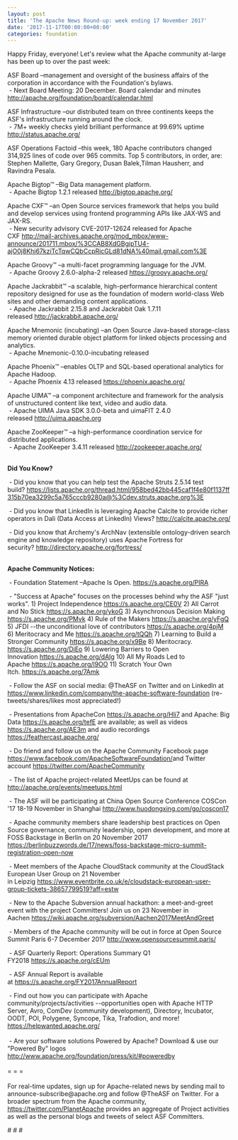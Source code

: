 ```yaml
---
layout: post
title: 'The Apache News Round-up: week ending 17 November 2017'
date: '2017-11-17T00:00:00+00:00'
categories: foundation
---
```

<div>Happy Friday, everyone! Let's review what the Apache community at-large has been up to over the past week:</div> 
  <p>ASF Board –management and oversight of the business affairs of the corporation in accordance with the Foundation's bylaws.<br />&nbsp;- Next Board Meeting: 20 December. Board calendar and minutes <a href="http://apache.org/foundation/board/calendar.html">http://apache.org/foundation/board/calendar.html</a></p> 
  <p>ASF Infrastructure –our distributed team on three continents keeps the ASF's infrastructure running around the clock.<br />&nbsp;- 7M+ weekly checks yield brilliant performance at 99.69% uptime <a href="http://status.apache.org/">http://status.apache.org/</a></p> 
  <p>ASF Operations Factoid&nbsp;–this week, 180 Apache contributors changed 314,925 lines of code over 965 commits. Top 5 contributors, in order, are: Stephen Mallette, Gary Gregory, Dusan Balek,Tilman Hausherr, and Ravindra Pesala.</p> 
  <p>Apache Bigtop™ –Big Data management platform.<br />&nbsp;- Apache Bigtop 1.2.1 released&nbsp;<a href="http://bigtop.apache.org/">http://bigtop.apache.org/</a></p> 
  <p>Apache CXF™ –an Open Source services framework that helps you build and develop services using frontend programming APIs like JAX-WS and JAX-RS.<br />&nbsp;- New security advisory CVE-2017-12624 released for Apache CXF&nbsp;<a href="http://mail-archives.apache.org/mod_mbox/www-announce/201711.mbox/%3CCAB8XdGBgipTU4-ajO0j8Khi67kziTcTqwCQbCcpRicGLd81dNA%40mail.gmail.com%3E">http://mail-archives.apache.org/mod_mbox/www-announce/201711.mbox/%3CCAB8XdGBgipTU4-ajO0j8Khi67kziTcTqwCQbCcpRicGLd81dNA%40mail.gmail.com%3E</a></p> 
  <p>Apache Groovy™ –a multi-facet programming language for the JVM.<br />&nbsp;-&nbsp;Apache Groovy 2.6.0-alpha-2 released <a href="https://groovy.apache.org/">https://groovy.apache.org/</a></p> 
  <p>Apache Jackrabbit™ –a scalable, high-performance hierarchical content repository designed for use as the foundation of modern world-class Web sites and other demanding content applications.<br />&nbsp;- Apache Jackrabbit 2.15.8 and Jackrabbit Oak 1.7.11 released&nbsp;<a href="http://jackrabbit.apache.org/">http://jackrabbit.apache.org/</a></p> 
  <p>Apache Mnemonic (incubating) –an Open Source Java-based storage-class memory oriented durable object platform for linked objects processing and analytics.<br />&nbsp;-&nbsp;Apache Mnemonic-0.10.0-incubating released</p> 
  <p>Apache Phoenix™ –enables OLTP and SQL-based operational analytics for Apache Hadoop.<br />&nbsp;- Apache Phoenix 4.13 released&nbsp;<a href="https://phoenix.apache.org/">https://phoenix.apache.org/</a></p> 
  <p>Apache UIMA™ –a component architecture and framework for the analysis of unstructured content like text, video and audio data.<br />&nbsp;-&nbsp;Apache UIMA Java SDK 3.0.0-beta and uimaFIT 2.4.0 released&nbsp;<a href="http://uima.apache.org/">http://uima.apache.org</a></p> 
  <p><a href="http://uima.apache.org/"></a>Apache ZooKeeper™ –a high-performance coordination service for distributed applications.<br />&nbsp;-&nbsp;Apache ZooKeeper 3.4.11 released&nbsp;<a href="http://zookeeper.apache.org/">http://zookeeper.apache.org/</a><br /><br /></p> 
  <p><strong>Did You Know?</strong></p> 
  <div> 
    <p>&nbsp;- Did you know that you can help test the&nbsp;Apache Struts 2.5.14 test build?&nbsp;<a href="https://lists.apache.org/thread.html/958bed42bb445caf1f4e80f1137ff315b70ea3299c5a765cccb9280a@%3Cdev.struts.apache.org%3E">https://lists.apache.org/thread.html/958bed42bb445caf1f4e80f1137ff315b70ea3299c5a765cccb9280a@%3Cdev.struts.apache.org%3E</a></p> 
    <p>&nbsp;- Did you know that LinkedIn&nbsp;is leveraging Apache Calcite to provide richer operators in Dali (Data Access at LinkedIn) Views?&nbsp;<a href="http://calcite.apache.org/">http://calcite.apache.org/</a></p> 
    <p>&nbsp;- Did you know that Archemy's ArchNav (extensible ontology-driven search engine and knowledge repository) uses Apache Fortress for security?&nbsp;<a href="http://directory.apache.org/fortress/">http://directory.apache.org/fortress/</a></p> 
  </div> 
  <div><strong><br />Apache Community Notices:</strong></div> 
  <p>&nbsp;- Foundation Statement –Apache Is Open. <a href="https://s.apache.org/PIRA">https://s.apache.org/PIRA</a></p> 
  <div> 
    <p>&nbsp;- &quot;Success at Apache&quot; focuses on the processes behind why the ASF &quot;just works&quot;. 1) Project Independence <a href="https://s.apache.org/CE0V">https://s.apache.org/CE0V</a> 2) All Carrot and No Stick <a href="https://s.apache.org/ykoG">https://s.apache.org/ykoG</a> 3) Asynchronous Decision Making <a href="https://s.apache.org/PMvk%20">https://s.apache.org/PMvk</a> 4) Rule of the Makers <a href="https://s.apache.org/yFgQ">https://s.apache.org/yFgQ</a> 5) JFDI --the unconditional love of contributors <a href="https://s.apache.org/4pjM">https://s.apache.org/4pjM</a> 6) Meritocracy and Me <a href="https://s.apache.org/tQQh">https://s.apache.org/tQQh</a> 7) Learning to Build a Stronger Community <a href="https://s.apache.org/x9Be">https://s.apache.org/x9Be</a>&nbsp;8) Meritocracy. <a href="https://s.apache.org/DiEo">https://s.apache.org/DiEo</a>&nbsp;9) Lowering Barriers to Open Innovation&nbsp;<a href="https://s.apache.org/dAlg">https://s.apache.org/dAlg</a>&nbsp;10) All My Roads Led to Apache&nbsp;<a href="https://s.apache.org/l9OO">https://s.apache.org/l9OO</a>&nbsp;11) Scratch Your Own Itch.&nbsp;<a href="https://s.apache.org/7Amk">https://s.apache.org/7Amk</a></p> 
  </div> 
  <div>&nbsp;- Follow the ASF on social media: @TheASF on Twitter and on LinkedIn at <a href="https://www.linkedin.com/company/the-apache-software-foundation">https://www.linkedin.com/company/the-apache-software-foundation</a> (re-tweets/shares/likes most appreciated!)</div> 
  <div> 
    <p>&nbsp;- Presentations from ApacheCon <a href="https://s.apache.org/Hli7">https://s.apache.org/Hli7</a> and Apache: Big Data <a href="https://s.apache.org/tefE">https://s.apache.org/tefE</a> are available; as well as videos <a href="https://s.apache.org/AE3m">https://s.apache.org/AE3m</a> and audio recordings <a href="https://feathercast.apache.org/">https://feathercast.apache.org/</a></p> 
    <p>&nbsp;- Do friend and follow us on the Apache Community Facebook page <a href="https://www.facebook.com/ApacheSoftwareFoundation/">https://www.facebook.com/ApacheSoftwareFoundation/</a>and Twitter account <a href="https://twitter.com/ApacheCommunity">https://twitter.com/ApacheCommunity</a><a href="https://feathercast.apache.org/"></a></p> 
  </div> 
  <div> 
    <p>&nbsp;- The list of Apache project-related MeetUps can be found at <a href="https://twitter.com/ApacheCommunity">http://apache.org/events/meetups.html</a></p> 
    <p>&nbsp;- The ASF will be participating at China Open Source Conference COSCon '17 18-19 November in Shanghai&nbsp;<a href="http://www.huodongxing.com/go/coscon17">http://www.huodongxing.com/go/coscon17</a></p> 
    <p>&nbsp;- Apache community members share leadership best practices on Open Source governance, community leadership, open development, and more at FOSS Backstage in Berlin on 20 November 2017 <a href="https://berlinbuzzwords.de/17/news/foss-backstage-micro-summit-registration-open-now">https://berlinbuzzwords.de/17/news/foss-backstage-micro-summit-registration-open-now</a></p> 
  </div> 
  <div> 
    <p>&nbsp;- Meet members of the Apache CloudStack community at the&nbsp;CloudStack European User Group on 21 November in&nbsp;Leipzig&nbsp;<a href="https://www.eventbrite.co.uk/e/cloudstack-european-user-group-tickets-38657799519?aff=estw">https://www.eventbrite.co.uk/e/cloudstack-european-user-group-tickets-38657799519?aff=estw</a></p> 
    <p>&nbsp;-&nbsp;New to the Apache Subversion annual hackathon: a meet-and-greet event with the project Committers! Join us on 23 November in Aachen&nbsp;<a href="https://wiki.apache.org/subversion/Aachen2017MeetAndGreet">https://wiki.apache.org/subversion/Aachen2017MeetAndGreet</a></p> 
    <p>&nbsp;- Members of the Apache community will be out in force at Open Source Summit Paris 6-7 December 2017 <a href="http://www.opensourcesummit.paris/">http://www.opensourcesummit.paris/</a></p> 
    <p>&nbsp;- ASF Quarterly Report: Operations Summary Q1 FY2018&nbsp;<a href="https://s.apache.org/cEUm">https://s.apache.org/cEUm</a></p> 
  </div> 
  <div> 
    <p>&nbsp;- ASF Annual Report is available at&nbsp;<a href="https://s.apache.org/FY2017AnnualReport">https://s.apache.org/FY2017AnnualReport</a></p> 
  </div> 
  <div>&nbsp;- Find out how you can participate with Apache community/projects/activities --opportunities open with Apache HTTP Server, Avro, ComDev (community development), Directory, Incubator, OODT, POI, Polygene, Syncope, Tika, Trafodion, and more! <a href="https://helpwanted.apache.org/">https://helpwanted.apache.org/</a></div> 
  <div><br /></div> 
  <div>&nbsp;- Are your software solutions Powered by Apache? Download &amp; use our &quot;Powered By&quot; logos <a href="http://www.apache.org/foundation/press/kit/#poweredby">http://www.apache.org/foundation/press/kit/#poweredby</a></div> 
  <div><br /></div> 
  <div>= = =</div> 
  <div><br /></div> 
  <div>For real-time updates, sign up for Apache-related news by sending mail to announce-subscribe@apache.org and follow @TheASF on Twitter. For a broader spectrum from the Apache community, <a href="https://twitter.com/PlanetApache">https://twitter.com/PlanetApache</a> provides an aggregate of Project activities as well as the personal blogs and tweets of select ASF Committers.</div> 
  <p># # #</p>
